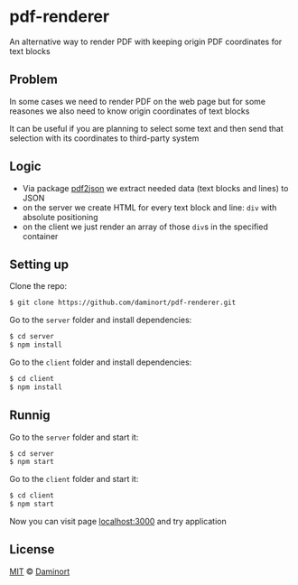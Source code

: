 # pdf-renderer
An alternative way to render PDF with keeping origin PDF coordinates for text blocks

## Problem

In some cases we need to render PDF on the web page but for some reasones we also need to know origin coordinates of text blocks

It can be useful if you are planning to select some text and then send that selection with its coordinates to third-party system

## Logic

- Via package [pdf2json](https://github.com/modesty/pdf2json) we extract needed data (text blocks and lines) to JSON
- on the server we create HTML for every text block and line: `div` with absolute positioning
- on the client we just render an array of those `div`s in the specified container

## Setting up

Clone the repo:
```bash
$ git clone https://github.com/daminort/pdf-renderer.git
```

Go to the `server` folder and install dependencies:
```bash
$ cd server
$ npm install
```

Go to the `client` folder and install dependencies:
```bash
$ cd client
$ npm install
```

## Runnig

Go to the `server` folder and start it:
```bash
$ cd server
$ npm start
```

Go to the `client` folder and start it:
```bash
$ cd client
$ npm start
```

Now you can visit page [localhost:3000](http://localhost:3000) and try application

## License
<a name="license"></a>

[MIT](/LICENSE) © [Daminort](https://github.com/daminort)